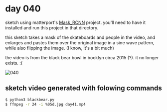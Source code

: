 # day 040

sketch using matterport's [Mask_RCNN](https://github.com/matterport/Mask_RCNN) project. you'll need to have it installed and run this project in that directory.

this sketch takes a mask of the skateboards and people in the video, and enlarges and pastes them over the original image in a sine wave pattern, while also flipping the image. (I know, it's a bit much)

the video is from the black bear bowl in booklyn circa 2015 (?). it no longer exists. :(

![040](https://github.com/burningion/daily-sketches/raw/master/040/images/00075.jpg)

## sketch video generated with folowing commands

```bash
$ python3 blackbear.py
$ ffmpeg -r 24 -i %05d.jpg day41.mp4
```
